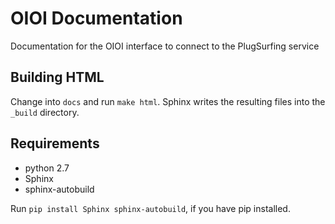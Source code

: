 # OIOI Documentation
Documentation for the OIOI interface to connect to the PlugSurfing service

## Building HTML
Change into `docs` and run `make html`.
Sphinx writes the resulting files into the `_build` directory.

## Requirements
- python 2.7
- Sphinx
- sphinx-autobuild

Run `pip install Sphinx sphinx-autobuild`, if you have pip installed.
